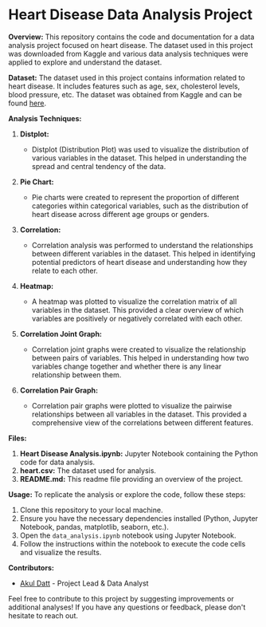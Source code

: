 # Heart Disease Data Analysis Project

**Overview:**
This repository contains the code and documentation for a data analysis project focused on heart disease. The dataset used in this project was downloaded from Kaggle and various data analysis techniques were applied to explore and understand the dataset.

**Dataset:**
The dataset used in this project contains information related to heart disease. It includes features such as age, sex, cholesterol levels, blood pressure, etc. The dataset was obtained from Kaggle and can be found [here](https://github.com/akuldatt/Heart-Disease-Data-Set-Analysis/blob/main/heart.csv).

**Analysis Techniques:**

1. **Distplot:**
   - Distplot (Distribution Plot) was used to visualize the distribution of various variables in the dataset. This helped in understanding the spread and central tendency of the data.

2. **Pie Chart:**
   - Pie charts were created to represent the proportion of different categories within categorical variables, such as the distribution of heart disease across different age groups or genders.

3. **Correlation:**
   - Correlation analysis was performed to understand the relationships between different variables in the dataset. This helped in identifying potential predictors of heart disease and understanding how they relate to each other.

4. **Heatmap:**
   - A heatmap was plotted to visualize the correlation matrix of all variables in the dataset. This provided a clear overview of which variables are positively or negatively correlated with each other.

5. **Correlation Joint Graph:**
   - Correlation joint graphs were created to visualize the relationship between pairs of variables. This helped in understanding how two variables change together and whether there is any linear relationship between them.

6. **Correlation Pair Graph:**
   - Correlation pair graphs were plotted to visualize the pairwise relationships between all variables in the dataset. This provided a comprehensive view of the correlations between different features.

**Files:**

1. **Heart Disease Analysis.ipynb:** Jupyter Notebook containing the Python code for data analysis.
2. **heart.csv:** The dataset used for analysis.
3. **README.md:** This readme file providing an overview of the project.

**Usage:**
To replicate the analysis or explore the code, follow these steps:
1. Clone this repository to your local machine.
2. Ensure you have the necessary dependencies installed (Python, Jupyter Notebook, pandas, matplotlib, seaborn, etc.).
3. Open the `data_analysis.ipynb` notebook using Jupyter Notebook.
4. Follow the instructions within the notebook to execute the code cells and visualize the results.

**Contributors:**
- [Akul Datt](https://github.com/akuldatt) - Project Lead & Data Analyst

Feel free to contribute to this project by suggesting improvements or additional analyses! If you have any questions or feedback, please don't hesitate to reach out.
